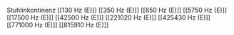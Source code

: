 Stuhlinkontinenz
[[130 Hz (E)]]
[[350 Hz (E)]]
[[850 Hz (E)]]
[[5750 Hz (E)]]
[[17500 Hz (E)]]
[[42500 Hz (E)]]
[[221020 Hz (E)]]
[[425430 Hz (E)]]
[[771000 Hz (E)]]
[[815910 Hz (E)]]